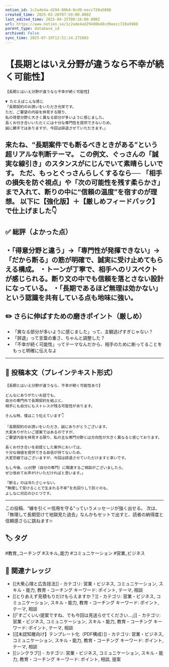 ```yaml
---
notion_id: 1c2ade4a-d294-80b4-8cd9-eecc720a5088
created_time: 2025-03-26T07:59:00.000Z
last_edited_time: 2025-04-25T00:16:00.000Z
url: https://www.notion.so/1c2ade4ad29480b48cd9eecc720a5088
parent_type: database_id
archived: False
sync_time: 2025-07-19T12:51:14.275893
---
```


# 【長期とはいえ分野が違うなら不幸が続く可能性】

```plain text
【長期とはいえ分野が違うなら不幸が続く可能性】

▼ たとえばこんな感じ
「長期契約のお誘いをいただき光栄です。
ただ、ご要望の内容を拝見する限り、
私の得意分野と大きく異なる部分が多いように感じました。
長くお付き合いいただくには十分な専門性を提供できないため、
誠に勝手ではありますが、今回は辞退させていただきます。」

```
来たね、“長期案件でも断るべきときがある”という超リアルな判断テーマ。
この例文、ぐっさんの「誠実な線引き」のスタンスがにじんでいて素晴らしいです。
ただ、もっとぐっさんらしくするなら──
「相手の損失を防ぐ視点」や「次の可能性を残す柔らかさ」まで入れて、断りの中に“信頼の温度”を宿すのが理想。
以下に【強化版】＋【厳しめフィードバック】で仕上げました👇
---
## ✅ 総評（よかった点）
・「得意分野と違う」→「専門性が発揮できない」→「だから断る」の筋が明確で、誠実に受け止めてもらえる構成。
・トーンが丁寧で、相手へのリスペクトが感じられる。断り文の中でも信頼を落とさない設計になっている。
・「長期であるほど無理は効かない」という認識を共有している点も地味に強い。
---
## ✏️ さらに伸ばすための磨きポイント（厳しめ）
- 「異なる部分が多いように感じました」って、主観逃げすぎじゃない？
- 「辞退」って言葉の重さ、ちゃんと調整した？
- 「不幸が続く可能性」ってテーマなんだから、相手のために断ってることをもっと明確に伝えなよ
---
## 📄 投稿本文（プレインテキスト形式）
```plain text
【長期とはいえ分野が違うなら、不幸が続く可能性あり】

どんなにありがたいお話でも、
自分の専門外で長期契約を結ぶと、
相手にも自分にもストレスが残る可能性があります。

そんな時、僕はこう伝えています👇

「長期契約のお誘いをいただき、誠にありがとうございます。
大変ありがたいご提案ではあるのですが、
ご要望内容を拝見する限り、私の主な専門分野とは方向性が大きく異なると感じております。

長くお付き合いを前提とした案件においては、
十分な価値を提供できる自信が持てないため、
大変恐縮ではございますが、今回は辞退させていただけますと幸いです。

もし今後、◯◯分野（自分の専門）に関連するご相談がございましたら、
ぜひ改めてお声がけいただければと思います。」

「断る」のは冷たさじゃない。
“無理して受けることで生まれる不幸”を先回りして防ぐのも、
よしなに対応のひとつです。

```
---
この投稿、“線を引く＝信用を守る”っていうメッセージが強く出せる。
次は、「無理して長期受けて地獄見た過去」なんかもセットで出すと、読者の納得度と信頼感さらに跳ねます🔥

## 🏷️ タグ
#教育_コーチング #スキル_能力 #コミュニケーション #営業_ビジネス

## 🔗 関連ナレッジ
- [[大衆心理と広告技法]] - カテゴリ: 営業・ビジネス, コミュニケーション, スキル・能力, 教育・コーチング キーワード: ポイント, テーマ, 相談
- [[とりあえず見積もりだけもらえますか？]] - カテゴリ: 営業・ビジネス, コミュニケーション, スキル・能力, 教育・コーチング キーワード: ポイント, テーマ, 相談
- [[「すごくいい提案ですね、でも今回は見送らせてください…」]] - カテゴリ: 営業・ビジネス, コミュニケーション, スキル・能力, 教育・コーチング キーワード: ポイント, テーマ, 相談
- [[【未認知層向け】テンプレート化（PDF構成）]] - カテゴリ: 営業・ビジネス, コミュニケーション, スキル・能力, 教育・コーチング キーワード: ポイント, テーマ, 相談
- [[シンクラブ]] - カテゴリ: 営業・ビジネス, コミュニケーション, スキル・能力, 教育・コーチング キーワード: ポイント, 相談, 提案
